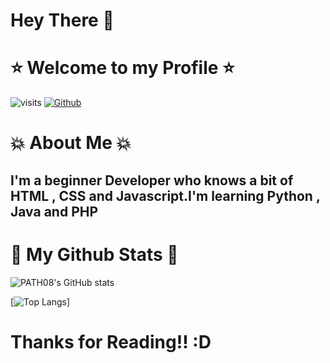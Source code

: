 # Hey There :wave:

# :star: Welcome to my Profile :star:
![visits](https://visitor-badge.glitch.me/badge?page_id=$PATH08.$PATH08)
[![Github](https://img.shields.io/github/followers/PATH08?label=Followers&style=social)](https://github.com/PATH08)
# :boom: About Me :boom:
## I'm a beginner Developer who knows a bit of HTML , CSS and Javascript.I'm learning Python , Java and PHP 


# :fish_cake: My Github Stats :fish_cake:
![PATH08's GitHub stats](https://github-readme-stats.vercel.app/api?username=PATH08&theme=omni&show_icons=true)

[![Top Langs](https://github-readme-stats.vercel.app/api/top-langs/?username=PATH08&layout=compact&theme=omni)]

# Thanks for Reading!! :D
